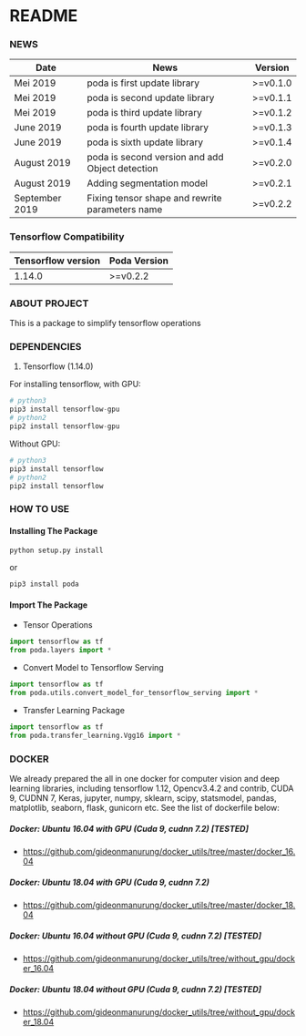 # README #

### NEWS
| Date       |                                                         News                                                                     |     Version       |
| ---------- | -------------------------------------------------------------------------------------------------------------------------------- | ----------------- |       
|Mei 2019    | poda is first update library                                                                                                     |     >=v0.1.0      |
|Mei 2019    | poda is second update library                                                                                                    |     >=v0.1.1      |
|Mei 2019    | poda is third update library                                                                                                     |     >=v0.1.2      |
|June 2019    | poda is fourth update library                                                                                                   |     >=v0.1.3      |
|June 2019    | poda is sixth update library                                                                                                    |     >=v0.1.4      |
|August 2019  | poda is second version and add Object detection                                                                                 |     >=v0.2.0      |
|August 2019  | Adding segmentation model                                                                                                       |     >=v0.2.1      |
|September 2019| Fixing tensor shape and rewrite parameters name                                                                                |     >=v0.2.2      |

### Tensorflow Compatibility
| Tensorflow version      |        Poda Version      |   
| ----------------------- | --------------------------------- | 
| 1.14.0                  |      >=v0.2.2                     |



### ABOUT PROJECT
This is a package to simplify tensorflow operations

### DEPENDENCIES
1. Tensorflow (1.14.0)

For installing tensorflow, with GPU:
```python
# python3 
pip3 install tensorflow-gpu
# python2
pip2 install tensorflow-gpu
```
Without GPU:
```python
# python3 
pip3 install tensorflow
# python2
pip2 install tensorflow
```

### HOW TO USE
#### Installing The Package
```python
python setup.py install
```
or

```python
pip3 install poda
```

#### Import The Package
- Tensor Operations
```python
import tensorflow as tf
from poda.layers import *
```

- Convert Model to Tensorflow Serving
```python
import tensorflow as tf
from poda.utils.convert_model_for_tensorflow_serving import *
```

- Transfer Learning Package
```python
import tensorflow as tf
from poda.transfer_learning.Vgg16 import *
```  


### DOCKER
We already prepared the all in one docker for computer vision and deep learning libraries, including tensorflow 1.12, Opencv3.4.2 and contrib, CUDA 9, CUDNN 7, Keras, jupyter, numpy, sklearn, scipy, statsmodel, pandas, matplotlib, seaborn, flask, gunicorn etc. See the list of dockerfile below:

##### Docker: Ubuntu 16.04 with GPU (Cuda 9, cudnn 7.2) [TESTED]
* https://github.com/gideonmanurung/docker_utils/tree/master/docker_16.04
##### Docker: Ubuntu 18.04 with GPU (Cuda 9, cudnn 7.2)
* https://github.com/gideonmanurung/docker_utils/tree/master/docker_18.04
##### Docker: Ubuntu 16.04 without GPU (Cuda 9, cudnn 7.2) [TESTED]
* https://github.com/gideonmanurung/docker_utils/tree/without_gpu/docker_16.04
##### Docker: Ubuntu 18.04 without GPU (Cuda 9, cudnn 7.2) [TESTED]
* https://github.com/gideonmanurung/docker_utils/tree/without_gpu/docker_18.04




